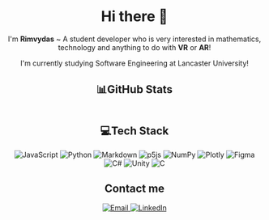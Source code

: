 <h1 align="center">
    Hi there 👋
</h1>

<p align="center">
    I'm <b>Rimvydas</b> ~ A student developer who is very interested in mathematics, technology and anything to do with <b>VR</b> or <b>AR</b>!
</p>
<p align="center">
    I'm currently studying Software Engineering at Lancaster University!
</p>

<h2 align="center">
    📊GitHub Stats
</h2>

<p align="center">
    <img src="https://github-readme-stats.vercel.app/api?username=Rimichu&amp;theme=react&amp;hide_border=true&amp;include_all_commits=true&amp;count_private=true" alt=""> 
<br>
    <img src="https://github-readme-stats.vercel.app/api/top-langs/?username=Rimichu&amp;theme=react&amp;hide_border=true&amp;include_all_commits=true&amp;count_private=false&amp;layout=compact" alt="">
</p>

<h2 align="center">
    💻Tech Stack
</h2>

<p align="center">
    <img src="https://img.shields.io/badge/javascript-%23323330.svg?style=for-the-badge&amp;logo=javascript&amp;logoColor=%23F7DF1E" alt="JavaScript"> 
    <img src="https://img.shields.io/badge/python-3670A0?style=for-the-badge&amp;logo=python&amp;logoColor=ffdd54" alt="Python">
    <img src="https://img.shields.io/badge/markdown-%23000000.svg?style=for-the-badge&amp;logo=markdown&amp;logoColor=white" alt="Markdown">
    <img src="https://img.shields.io/badge/p5.js-ED225D?style=for-the-badge&amp;logo=p5.js&amp;logoColor=FFFFFF" alt="p5js"> 
    <img src="https://img.shields.io/badge/numpy-%23013243.svg?style=for-the-badge&amp;logo=numpy&amp;logoColor=white" alt="NumPy"> 
    <img src="https://img.shields.io/badge/Plotly-%233F4F75.svg?style=for-the-badge&amp;logo=plotly&amp;logoColor=white" alt="Plotly">     
    <img src="https://img.shields.io/badge/figma-%23F24E1E.svg?style=for-the-badge&amp;logo=figma&amp;logoColor=white" alt="Figma">
    <img src="https://img.shields.io/badge/C%23-darkgreen?style=for-the-badge&amp;logo=C sharp&amp;logoColor=white" alt="C#">
    <img src="https://img.shields.io/badge/Unity-black?style=for-the-badge&amp;logo=Unity&amp;logoColor=white" alt="Unity">
    <img src="https://img.shields.io/badge/C-blue?style=for-the-badge&amp;logo=C&amp;logoColor=white" alt="C">
</p>

<h2 align="center">
    Contact me
</h2>

<p align="center">
    <a href="mailto:rimichu111@gmail.com">
        <img src="https://img.shields.io/badge/email-green.svg?style=for-the-badge&amp;logo=Gmail&amp;logoColor=red" alt="Email">
    </a>
    <a href="https://www.linkedin.com/in/rimvydaskersys/">
        <img src="https://img.shields.io/badge/linkedin-%230077B5.svg?style=for-the-badge&amp;logo=LinkedIn&amp;logoColor=white" alt="LinkedIn">
    </a>
</p>
